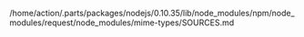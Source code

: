 /home/action/.parts/packages/nodejs/0.10.35/lib/node_modules/npm/node_modules/request/node_modules/mime-types/SOURCES.md